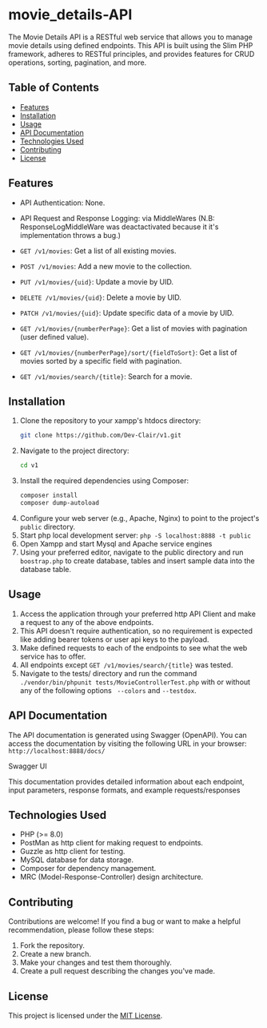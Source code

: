 # movie_details-API

The Movie Details API is a RESTful web service that allows you to manage movie details using defined endpoints. This API is built using the Slim PHP framework, adheres to RESTful principles, and provides features for CRUD operations, sorting, pagination, and more.

## Table of Contents

- [Features](#features)
- [Installation](#installation)
- [Usage](#usage)
- [API Documentation](#api-documentation)
- [Technologies Used](#technologies-used)
- [Contributing](#contributing)
- [License](#license)

## Features

- API Authentication: None.
- API Request and Response Logging: via MiddleWares (N.B: ResponseLogMiddleWare was deactactivated because it it's implementation throws a bug.)

- `GET /v1/movies`: Get a list of all existing movies.
- `POST /v1/movies`: Add a new movie to the collection.
- `PUT /v1/movies/{uid}`: Update a movie by UID.
- `DELETE /v1/movies/{uid}`: Delete a movie by UID.
- `PATCH /v1/movies/{uid}`: Update specific data of a movie by UID.
- `GET /v1/movies/{numberPerPage}`: Get a list of movies with pagination (user defined value).
- `GET /v1/movies/{numberPerPage}/sort/{fieldToSort}`: Get a list of movies sorted by a specific field with pagination.
- `GET /v1/movies/search/{title}`: Search for a movie.

## Installation

1. Clone the repository to your xampp's htdocs directory:
   ```bash
   git clone https://github.com/Dev-Clair/v1.git
   ```
2. Navigate to the project directory:
   ```bash
   cd v1
   ```
3. Install the required dependencies using Composer:
   ```bash
   composer install
   composer dump-autoload
   ```
4. Configure your web server (e.g., Apache, Nginx) to point to the project's `public` directory.
5. Start php local development server:
   `php -S localhost:8888 -t public`
6. Open Xampp and start Mysql and Apache service engines
7. Using your preferred editor, navigate to the public directory and run `boostrap.php` to create database, tables and insert sample data into the database table.

## Usage

1. Access the application through your preferred http API Client and make a request to any of the above endpoints.
2. This API doesn't require authentication, so no requirement is expected like adding bearer tokens or user api keys to the payload.
3. Make defined requests to each of the endpoints to see what the web service has to offer.
4. All endpoints except `GET /v1/movies/search/{title}` was tested.
5. Navigate to the tests/ directory and run the command `./vendor/bin/phpunit tests/MovieControllerTest.php` with or without any of the following options ` --colors` and `--testdox`.

## API Documentation

The API documentation is generated using Swagger (OpenAPI). You can access the documentation by visiting the following URL in your browser: `http://localhost:8888/docs/`

Swagger UI

This documentation provides detailed information about each endpoint, input parameters, response formats, and example requests/responses

## Technologies Used

- PHP (>= 8.0)
- PostMan as http client for making request to endpoints.
- Guzzle as http client for testing.
- MySQL database for data storage.
- Composer for dependency management.
- MRC (Model-Response-Controller) design architecture.

## Contributing

Contributions are welcome! If you find a bug or want to make a helpful recommendation, please follow these steps:

1. Fork the repository.
2. Create a new branch.
3. Make your changes and test them thoroughly.
4. Create a pull request describing the changes you've made.

## License

This project is licensed under the [MIT License](LICENSE).
